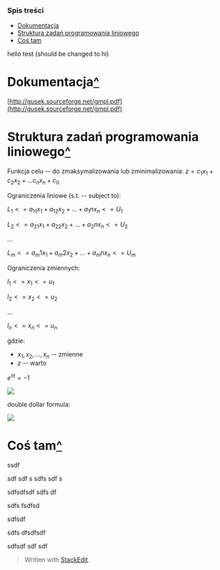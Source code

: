 ### Spis treści
* [Dokumentacja](#Dokumentacja)
* [Struktura zadań programowania liniowego](#Struktura-zadań-programowania-liniowego)
* [Coś tam](#Coś-tam)

hello test (should be changed to hi)

# Dokumentacja[^](#Spis-treści)

[http://gusek.sourceforge.net/gmpl.pdf](http://gusek.sourceforge.net/gmpl.pdf)

# Struktura zadań programowania liniowego[^](#Spis-treści)

Funkcja celu -- do zmaksymalizowania lub zminimalizowania:
$z = c_1 x_1 + c_2 x_2 + ... c_n x_n + c_0$
 
Ograniczenia liniowe (s.t. -- subject to):

$L_1 <= a_11 x_1 + a_12 x_2 + ... + a_1n x_n <= U_1$

$L_2 <= a_21 x_1 + a_22 x_2 + ... + a_2n x_n <= U_2$

$...$

$L_m <= a_m1 x_1 + a_m2 x_2 + ... + a_mn x_n <= U_m$  

Ograniczenia zmiennych:

$l_1 <= x_1 <= u_1$

$l_2 <= x_2 <= u_2$

$...$

$l_n <= x_n <= u_n$

gdzie:
-   $x_1, x_2, ..., x_n$ -- zmienne    
-   $z$ -- warto

$e^{i \pi} = -1$


<img src="https://render.githubusercontent.com/render/math?math=e^{i \pi} = -1">

double dollar formula:

<img src="https://render.githubusercontent.com/render/math?math=
a = x^2 - \frac{1}{2}
">

# Coś tam[^](#Spis-treści)

ssdf

sdf
sdf
s
sdfs
sdf
s

sdfsdfsdf
sdfs
df


sdfs
fsdfsd


sdfsdf

sdfs
dfsdfsdf

sdfsdf
sdf
sdf


> Written with [StackEdit](https://stackedit.io/).


